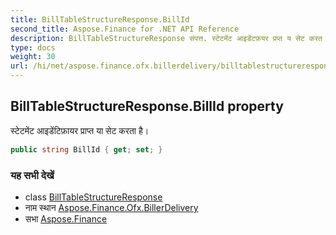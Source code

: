 ```yaml
---
title: BillTableStructureResponse.BillId
second_title: Aspose.Finance for .NET API Reference
description: BillTableStructureResponse संपत्त. स्टेटमेंट आइडेंटफ़यर प्रप्त य सेट करत है
type: docs
weight: 30
url: /hi/net/aspose.finance.ofx.billerdelivery/billtablestructureresponse/billid/
---
```

## BillTableStructureResponse.BillId property

स्टेटमेंट आइडेंटिफ़ायर प्राप्त या सेट करता है।

```csharp
public string BillId { get; set; }
```

### यह सभी देखें

* class [BillTableStructureResponse](../)
* नाम स्थान [Aspose.Finance.Ofx.BillerDelivery](../../billtablestructureresponse/)
* सभा [Aspose.Finance](../../../)


